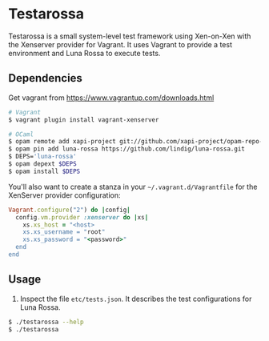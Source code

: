 # Testarossa

Testarossa is a small system-level test framework using Xen-on-Xen with the
Xenserver provider for Vagrant. It uses Vagrant to provide a test
environment and Luna Rossa to execute tests.

## Dependencies

Get vagrant from https://www.vagrantup.com/downloads.html

```sh
# Vagrant
$ vagrant plugin install vagrant-xenserver

# OCaml
$ opam remote add xapi-project git://github.com/xapi-project/opam-repo-dev
$ opam pin add luna-rossa https://github.com/lindig/luna-rossa.git 
$ DEPS='luna-rossa'
$ opam depext $DEPS
$ opam install $DEPS
```

You'll also want to create a stanza in your `~/.vagrant.d/Vagrantfile`
for the XenServer provider configuration:

```ruby
Vagrant.configure("2") do |config|
  config.vm.provider :xenserver do |xs|
    xs.xs_host = "<host>
    xs.xs_username = "root"
    xs.xs_password = "<password>"
  end
end
```

## Usage

1.  Inspect the file `etc/tests.json`. It describes the test configurations
    for Luna Rossa. 

```sh
$ ./testarossa --help
$ ./testarossa
```




